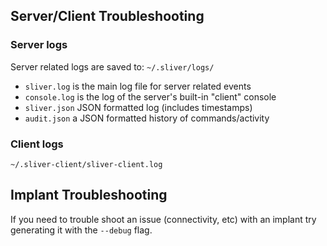 ## Server/Client Troubleshooting 

### Server logs

Server related logs are saved to: `~/.sliver/logs/`
* `sliver.log` is the main log file for server related events
* `console.log` is the log of the server's built-in "client" console
* `sliver.json` JSON formatted log (includes timestamps)
* `audit.json` a JSON formatted history of commands/activity

### Client logs

`~/.sliver-client/sliver-client.log`

## Implant Troubleshooting

If you need to trouble shoot an issue (connectivity, etc) with an implant try generating it with the `--debug` flag.